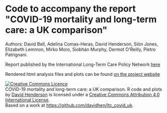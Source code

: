 # Code to accompany the report "COVID-19 mortality and long-term care: a UK comparison"

Authors: David Bell, Adelina Comas-Heras, David Henderson, Siôn Jones, Elizabeth Lemmon, Mirko Moro, Siobhán Murphy, Dermot O'Reilly, Pietro Patrignani. 

Report published by the International Long-Term Care Policy Network [here](https://ltccovid.org/country-reports-on-covid-19-and-long-term-care/)

Rendered html analysis files and plots can be found [on the project website](https://davidhen.github.io/ltc_covid_uk/index.html)

<a rel="license" href="http://creativecommons.org/licenses/by/4.0/"><img alt="Creative Commons Licence" style="border-width:0" src="https://i.creativecommons.org/l/by/4.0/88x31.png" /></a><br /><span xmlns:dct="http://purl.org/dc/terms/" property="dct:title">COVID-19 mortality and long-term care: a UK comparison. R code and plots</span> by <a xmlns:cc="http://creativecommons.org/ns#" href="https://davidhen.github.io/ltc_covid_uk/index.html" property="cc:attributionName" rel="cc:attributionURL">David Henderson</a> is licensed under a <a rel="license" href="http://creativecommons.org/licenses/by/4.0/">Creative Commons Attribution 4.0 International License</a>.<br />Based on a work at <a xmlns:dct="http://purl.org/dc/terms/" href="https://github.com/davidhen/ltc_covid_uk" rel="dct:source">https://github.com/davidhen/ltc_covid_uk</a>.

